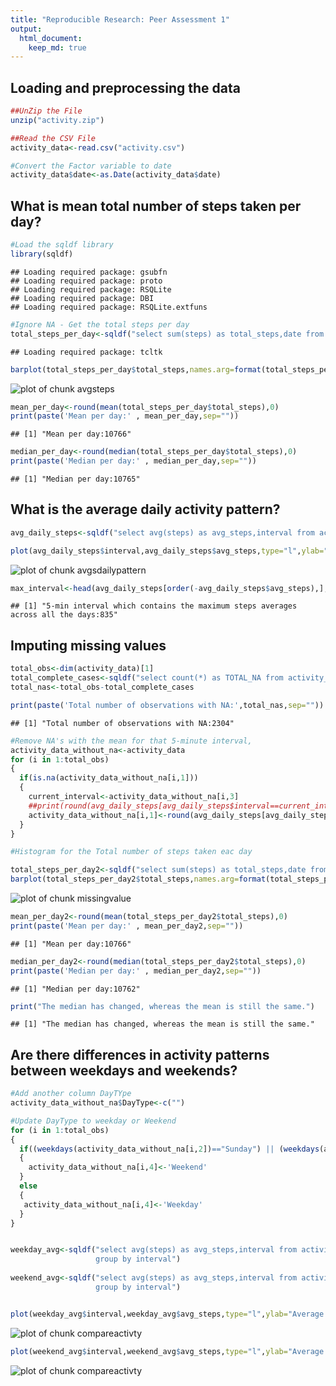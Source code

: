 ```yaml
---
title: "Reproducible Research: Peer Assessment 1"
output: 
  html_document:
    keep_md: true
---
```



## Loading and preprocessing the data

```r
##UnZip the File
unzip("activity.zip")

##Read the CSV File
activity_data<-read.csv("activity.csv")

#Convert the Factor variable to date
activity_data$date<-as.Date(activity_data$date)
```


## What is mean total number of steps taken per day?

```r
#Load the sqldf library
library(sqldf)
```

```
## Loading required package: gsubfn
## Loading required package: proto
## Loading required package: RSQLite
## Loading required package: DBI
## Loading required package: RSQLite.extfuns
```

```r
#Ignore NA - Get the total steps per day
total_steps_per_day<-sqldf("select sum(steps) as total_steps,date from activity_data where steps!='NA'  group by date")
```

```
## Loading required package: tcltk
```

```r
barplot(total_steps_per_day$total_steps,names.arg=format(total_steps_per_day$date,format='%d/%m'),xlab="Dates",main="Total Steps / Day",ylab="Total Steps")
```

![plot of chunk avgsteps](figure/avgsteps-1.png) 

```r
mean_per_day<-round(mean(total_steps_per_day$total_steps),0)
print(paste('Mean per day:' , mean_per_day,sep=""))
```

```
## [1] "Mean per day:10766"
```

```r
median_per_day<-round(median(total_steps_per_day$total_steps),0)
print(paste('Median per day:' , median_per_day,sep=""))
```

```
## [1] "Median per day:10765"
```


## What is the average daily activity pattern?

```r
avg_daily_steps<-sqldf("select avg(steps) as avg_steps,interval from activity_data where steps!='NA' group by interval")

plot(avg_daily_steps$interval,avg_daily_steps$avg_steps,type="l",ylab="Average Steps",xlab="Interval", main="Average Daily Pattern")
```

![plot of chunk avgsdailypattern](figure/avgsdailypattern-1.png) 

```r
max_interval<-head(avg_daily_steps[order(-avg_daily_steps$avg_steps),],1)
```

```
## [1] "5-min interval which contains the maximum steps averages across all the days:835"
```

## Imputing missing values

```r
total_obs<-dim(activity_data)[1]
total_complete_cases<-sqldf("select count(*) as TOTAL_NA from activity_data where steps!='NA' ")
total_nas<-total_obs-total_complete_cases

print(paste('Total number of observations with NA:',total_nas,sep=""))
```

```
## [1] "Total number of observations with NA:2304"
```

```r
#Remove NA's with the mean for that 5-minute interval,  
activity_data_without_na<-activity_data
for (i in 1:total_obs)
{
  if(is.na(activity_data_without_na[i,1]))
  {
    current_interval<-activity_data_without_na[i,3]
    ##print(round(avg_daily_steps[avg_daily_steps$interval==current_interval,1],0))
    activity_data_without_na[i,1]<-round(avg_daily_steps[avg_daily_steps$interval==current_interval,1],0)
  }
}

#Histogram for the Total number of steps taken eac day

total_steps_per_day2<-sqldf("select sum(steps) as total_steps,date from activity_data_without_na group by date")
barplot(total_steps_per_day2$total_steps,names.arg=format(total_steps_per_day2$date,format='%d/%m'),xlab="Dates",main="Total Steps / Day",ylab="Total Steps")
```

![plot of chunk missingvalue](figure/missingvalue-1.png) 

```r
mean_per_day2<-round(mean(total_steps_per_day2$total_steps),0)
print(paste('Mean per day:' , mean_per_day2,sep=""))
```

```
## [1] "Mean per day:10766"
```

```r
median_per_day2<-round(median(total_steps_per_day2$total_steps),0)
print(paste('Median per day:' , median_per_day2,sep=""))
```

```
## [1] "Median per day:10762"
```

```r
print("The median has changed, whereas the mean is still the same.")
```

```
## [1] "The median has changed, whereas the mean is still the same."
```

## Are there differences in activity patterns between weekdays and weekends?

```r
#Add another column DayTYpe
activity_data_without_na$DayType<-c("")

#Update DayType to weekday or Weekend
for (i in 1:total_obs)
{
  if((weekdays(activity_data_without_na[i,2])=="Sunday") || (weekdays(activity_data_without_na[i,2])=="Saturday"))
  {
    activity_data_without_na[i,4]<-'Weekend'
  }
  else
  {
   activity_data_without_na[i,4]<-'Weekday'
  }
}


weekday_avg<-sqldf("select avg(steps) as avg_steps,interval from activity_data_without_na where DayType='Weekday' 
                   group by interval")
                   
weekend_avg<-sqldf("select avg(steps) as avg_steps,interval from activity_data_without_na where DayType='Weekend'
                   group by interval")


plot(weekday_avg$interval,weekday_avg$avg_steps,type="l",ylab="Average Steps",xlab="Interval",main="Weekday Pattern")
```

![plot of chunk compareactivty](figure/compareactivty-1.png) 

```r
plot(weekend_avg$interval,weekend_avg$avg_steps,type="l",ylab="Average Steps",xlab="Interval",main="Weekend Pattern")
```

![plot of chunk compareactivty](figure/compareactivty-2.png) 
